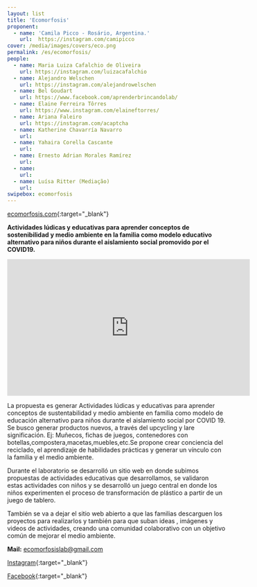 ```yaml
---
layout: list
title: 'Ecomorfosis'
proponent:
  - name: 'Camila Picco - Rosário, Argentina.'
    url:  https://instagram.com/camipicco
cover: /media/images/covers/eco.png
permalink: /es/ecomorfosis/
people:
  - name: Maria Luiza Cafalchio de Oliveira
    url: https://instagram.com/luizacafalchio
  - name: Alejandro Welschen
    url: https://instagram.com/alejandrowelschen
  - name: Bel Goudart
    url: https://www.facebook.com/aprenderbrincandolab/
  - name: Elaine Ferreira Tôrres
    url: https://www.instagram.com/elaineftorres/
  - name: Ariana Faleiro
    url: https://instagram.com/acaptcha   
  - name: Katherine Chavarría Navarro
    url:   
  - name: Yahaira Corella Cascante
    url:  
  - name: Ernesto Adrian Morales Ramírez
    url:  
  - name: 
    url: 
  - name: Luísa Ritter (Mediação)
    url: 
swipebox: ecomorfosis
---
```


[ecomorfosis.com](http://ecomorfosis.com){:target="_blank"}

**Actividades lúdicas y educativas para aprender conceptos de sostenibilidad y medio ambiente en la familia como modelo educativo alternativo para niños durante el aislamiento social promovido por el COVID19.**

<div class="video-wrapper video-wrapper-16x9">
<iframe width="560" height="315" src="https://www.youtube.com/embed/XnwTxtKy_po" frameborder="0" allow="accelerometer; autoplay; encrypted-media; gyroscope; picture-in-picture" allowfullscreen></iframe>
</div>
  
    
La propuesta es generar Actividades lúdicas y educativas para aprender conceptos de sustentabilidad y medio ambiente en familia como modelo de educación alternativo para niños durante el aislamiento social por COVID 19. Se busco generar productos nuevos, a través del upcycling y lare significación. Ej: Muñecos, fichas de juegos, contenedores con botellas,compostera,macetas,muebles,etc.Se propone crear conciencia del reciclado, el aprendizaje de habilidades prácticas y generar un vínculo con la familia y el medio ambiente.
  
Durante el laboratorio se desarrolló un sitio web en donde subimos propuestas de actividades educativas que desarrollamos, se validaron estas actividades con niños y se desarrolló un juego central en donde los niños experimenten el proceso de transformación de plástico a partir de un juego de tablero.
  
También se va a dejar el sitio web abierto a que las familias descarguen los proyectos para realizarlos y también para que suban ideas , imágenes y videos de actividades, creando una comunidad colaborativo con un objetivo común de mejorar el medio ambiente.


**Mail:** ecomorfosislab@gmail.com
  
[Instagram](https://instagram.com/ecomorfosislab){:target="_blank"}
  
[Facebook](https://facebook.com/ecomorfosislab){:target="_blank"}
